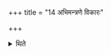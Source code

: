 +++
title = "14 अभिमन्त्रणे विकारः"

+++

<details><summary>थिते</summary>

अभिमन्त्रणे विकारः १४
</details>
